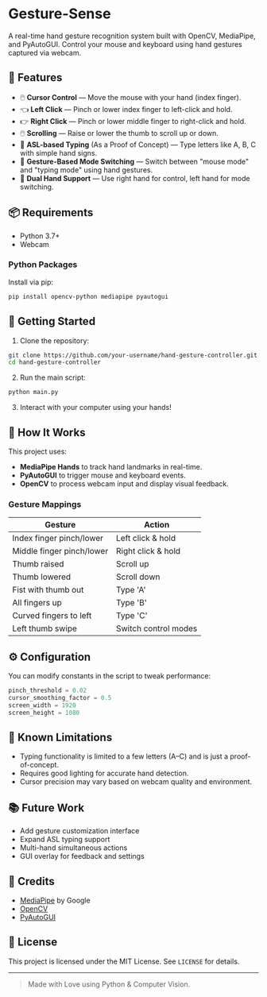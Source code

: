 # Gesture-Sense

A real-time hand gesture recognition system built with OpenCV, MediaPipe, and PyAutoGUI. Control your mouse and keyboard using hand gestures captured via webcam.

## 📌 Features

- 🖱️ **Cursor Control** — Move the mouse with your hand (index finger).
- 👈 **Left Click** — Pinch or lower index finger to left-click and hold.
- 👉 **Right Click** — Pinch or lower middle finger to right-click and hold.
- 🖱️ **Scrolling** — Raise or lower the thumb to scroll up or down.
- 💬 **ASL-based Typing** (As a Proof of Concept) — Type letters like A, B, C with simple hand signs.
- 🔄 **Gesture-Based Mode Switching** — Switch between "mouse mode" and "typing mode" using hand gestures.
- 🎯 **Dual Hand Support** — Use right hand for control, left hand for mode switching.

## 📦 Requirements

- Python 3.7+
- Webcam

### Python Packages

Install via pip:

```bash
pip install opencv-python mediapipe pyautogui
```

## 🚀 Getting Started

1. Clone the repository:

```bash
git clone https://github.com/your-username/hand-gesture-controller.git
cd hand-gesture-controller
```

2. Run the main script:

```bash
python main.py
```

3. Interact with your computer using your hands!

## 🧠 How It Works

This project uses:
- **MediaPipe Hands** to track hand landmarks in real-time.
- **PyAutoGUI** to trigger mouse and keyboard events.
- **OpenCV** to process webcam input and display visual feedback.

### Gesture Mappings

| Gesture                      | Action                     |
|-----------------------------|----------------------------|
| Index finger pinch/lower    | Left click & hold          |
| Middle finger pinch/lower   | Right click & hold         |
| Thumb raised                | Scroll up                  |
| Thumb lowered               | Scroll down                |
| Fist with thumb out         | Type 'A'                   |
| All fingers up              | Type 'B'                   |
| Curved fingers to left      | Type 'C'                   |
| Left thumb swipe            | Switch control modes       |

## ⚙️ Configuration

You can modify constants in the script to tweak performance:

```python
pinch_threshold = 0.02
cursor_smoothing_factor = 0.5
screen_width = 1920
screen_height = 1080
```

## 🧪 Known Limitations

- Typing functionality is limited to a few letters (A–C) and is just a proof-of-concept.
- Requires good lighting for accurate hand detection.
- Cursor precision may vary based on webcam quality and environment.

## 📚 Future Work

- Add gesture customization interface
- Expand ASL typing support
- Multi-hand simultaneous actions
- GUI overlay for feedback and settings

## 🙏 Credits

- [MediaPipe](https://github.com/google/mediapipe) by Google
- [OpenCV](https://opencv.org/)
- [PyAutoGUI](https://pyautogui.readthedocs.io/en/latest/)

## 📝 License

This project is licensed under the MIT License. See `LICENSE` for details.

---

> Made with Love using Python & Computer Vision.
